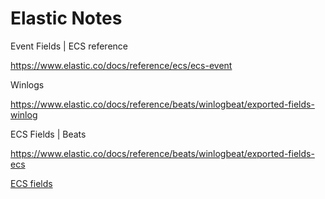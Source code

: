 # Elastic Notes

Event Fields | ECS reference

https://www.elastic.co/docs/reference/ecs/ecs-event

Winlogs

https://www.elastic.co/docs/reference/beats/winlogbeat/exported-fields-winlog

ECS Fields | Beats

https://www.elastic.co/docs/reference/beats/winlogbeat/exported-fields-ecs

[ECS fields](https://www.elastic.co/docs/reference/beats/filebeat/exported-fields-ecs)
